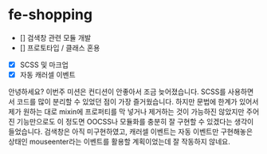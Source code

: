 # fe-shopping

- [] 검색창 관련 모듈 개발
- [] 프로토타입 / 클래스 혼용
- [X] SCSS 및 마크업
- [X] 자동 캐러셀 이벤트

안녕하세요? 이번주 미션은 컨디션이 안좋아서 조금 늦어졌습니다. SCSS를 사용하면서 코드를 많이 분리할 수 있었던 점이 가장 즐거웠습니다. 하지만 문법에 한계가 있어서 제가 원하는 대로 mixin에 프로퍼티를 막 넣거나 제거하는 것이 가능하진 않았지만 주어진 기능만으로도 이 정도면 OOCSS나 모듈화를 충분히 잘 구현할 수 있겠다는 생각이 들었습니다. 
검색창은 아직 미구현하였고, 캐러셀 이벤트는 자동 이벤트만 구현해놓은 상태인 mouseenter라는 이벤트를 활용할 계획이었는데 잘 작동하지 않네요.